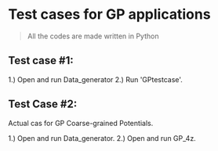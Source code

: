 # Test cases for GP applications

> All the codes are made written in Python

## Test case #1:

1.) Open and run  Data_generator
2.) Run 'GPtestcase'.

## Test Case #2:

Actual cas for GP Coarse-grained Potentials.

1.) Open and run  Data_generator.
2.) Open and run GP_4z.



